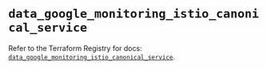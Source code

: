 # `data_google_monitoring_istio_canonical_service`

Refer to the Terraform Registry for docs: [`data_google_monitoring_istio_canonical_service`](https://registry.terraform.io/providers/hashicorp/google-beta/5.21.0/docs/data-sources/google_monitoring_istio_canonical_service).
